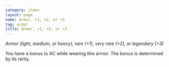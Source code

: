 ```yaml
---
category: items
layout: page
name: Armor, +1, +2, or +3
tag: armor
title: Armor, +1, +2, or +3
---
```


_Armor (light, medium, or heavy), rare (+1), very rare (+2), or legendary (+3)_ 

You have a bonus to AC while wearing this armor. The bonus is determined by its rarity. 

